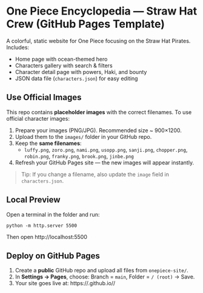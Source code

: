 # One Piece Encyclopedia — Straw Hat Crew (GitHub Pages Template)

A colorful, static website for One Piece focusing on the Straw Hat Pirates. Includes:
- Home page with ocean-themed hero
- Characters gallery with search & filters
- Character detail page with powers, Haki, and bounty
- JSON data file (`characters.json`) for easy editing

## Use Official Images
This repo contains **placeholder images** with the correct filenames. To use official character images:
1. Prepare your images (PNG/JPG). Recommended size ~ 900×1200.
2. Upload them to the `images/` folder in your GitHub repo.
3. Keep the **same filenames**:
   - `luffy.png`, `zoro.png`, `nami.png`, `usopp.png`, `sanji.png`, `chopper.png`, `robin.png`, `franky.png`, `brook.png`, `jinbe.png`
4. Refresh your GitHub Pages site — the new images will appear instantly.

> Tip: If you change a filename, also update the `image` field in `characters.json`.

## Local Preview
Open a terminal in the folder and run:
```
python -m http.server 5500
```
Then open http://localhost:5500

## Deploy on GitHub Pages
1. Create a **public** GitHub repo and upload all files from `onepiece-site/`.
2. In **Settings → Pages**, choose: Branch = `main`, Folder = `/ (root)` → Save.
3. Your site goes live at: https://<username>.github.io/<repo-name>/
